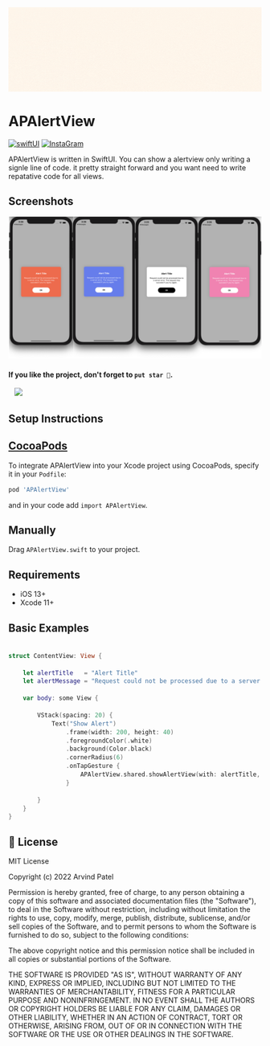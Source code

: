 <img src="https://github.com/Arvindcs/APAlertView/blob/main/images/banner.gif"></a>

APAlertView
=============

[![swiftUI](https://img.shields.io/badge/SWIFTUI-green)](https://developer.apple.com/documentation/swiftui)
[![InstaGram](https://img.shields.io/badge/Instagram-CodewithArvind-brightgreen)](https://www.instagram.com/codewitharvind)


APAlertView is written in SwiftUI. You can show a alertview only writing a signle line of code. it pretty straight forward and you want need to write repatative code for all views.

Screenshots
---------
<img src="https://github.com/Arvindcs/APAlertView/blob/main/images/screenshot.png"></a>


#### If you like the project, don't forget to `put star 🌟`.

</a>&nbsp;&nbsp;&nbsp;<a href="https://paypal.me/arvindp07" target="_blank"><img src="https://img.shields.io/badge/Donate-informational?style=for-the-badge&logo=paypal&logoColor=white" ></a>

Setup Instructions
------------------
[CocoaPods](http://cocoapods.org)
------------------
To integrate APAlertView into your Xcode project using CocoaPods, specify it in your `Podfile`:
```ruby
pod 'APAlertView'
```
and in your code add `import APAlertView`.

## Manually

Drag `APAlertView.swift` to your project.

## Requirements
* iOS 13+
* Xcode 11+

Basic Examples
---------
```swift

struct ContentView: View {
    
    let alertTitle   = "Alert Title"
    let alertMessage = "Request could not be processed due to a server error. The request may succeed if you try again."
    
    var body: some View {
        
        VStack(spacing: 20) {
            Text("Show Alert")
                .frame(width: 200, height: 40)
                .foregroundColor(.white)
                .background(Color.black)
                .cornerRadius(6)
                .onTapGesture {
                    APAlertView.shared.showAlertView(with: alertTitle, message: alertMessage, buttonTitle: "OK")
                }
            
        }
    }
}
```

## 📃 License

MIT License

Copyright (c) 2022 Arvind Patel

Permission is hereby granted, free of charge, to any person obtaining a copy
of this software and associated documentation files (the "Software"), to deal
in the Software without restriction, including without limitation the rights
to use, copy, modify, merge, publish, distribute, sublicense, and/or sell
copies of the Software, and to permit persons to whom the Software is
furnished to do so, subject to the following conditions:

The above copyright notice and this permission notice shall be included in all
copies or substantial portions of the Software.

THE SOFTWARE IS PROVIDED "AS IS", WITHOUT WARRANTY OF ANY KIND, EXPRESS OR
IMPLIED, INCLUDING BUT NOT LIMITED TO THE WARRANTIES OF MERCHANTABILITY,
FITNESS FOR A PARTICULAR PURPOSE AND NONINFRINGEMENT. IN NO EVENT SHALL THE
AUTHORS OR COPYRIGHT HOLDERS BE LIABLE FOR ANY CLAIM, DAMAGES OR OTHER
LIABILITY, WHETHER IN AN ACTION OF CONTRACT, TORT OR OTHERWISE, ARISING FROM,
OUT OF OR IN CONNECTION WITH THE SOFTWARE OR THE USE OR OTHER DEALINGS IN THE
SOFTWARE.
